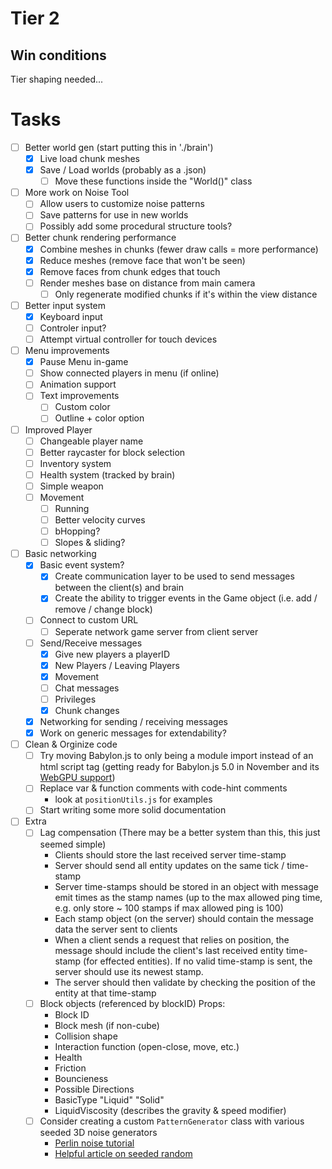 # Tier 2

## Win conditions
Tier shaping needed...

# Tasks
- [ ] Better world gen (start putting this in './brain')
    - [X] Live load chunk meshes
    - [X] Save / Load worlds (probably as a .json)
        - [ ] Move these functions inside the "World()" class
- [ ] More work on Noise Tool
    - [ ] Allow users to customize noise patterns
    - [ ] Save patterns for use in new worlds
    - [ ] Possibly add some procedural structure tools?
- [ ] Better chunk rendering performance
    - [X] Combine meshes in chunks (fewer draw calls = more performance)
    - [X] Reduce meshes (remove face that won't be seen)
    - [X] Remove faces from chunk edges that touch
    - [ ] Render meshes base on distance from main camera
        - [ ] Only regenerate modified chunks if it's within the view distance
- [ ] Better input system
    - [X] Keyboard input
    - [ ] Controler input?
    - [ ] Attempt virtual controller for touch devices
- [ ] Menu improvements
    - [X] Pause Menu in-game
    - [ ] Show connected players in menu (if online)
    - [ ] Animation support
    - [ ] Text improvements
        - [ ] Custom color
        - [ ] Outline + color option
- [ ] Improved Player
    - [ ] Changeable player name
    - [ ] Better raycaster for block selection
    - [ ] Inventory system
    - [ ] Health system (tracked by brain)
    - [ ] Simple weapon
    - [ ] Movement
        - [ ] Running
        - [ ] Better velocity curves
        - [ ] bHopping?
        - [ ] Slopes & sliding?
- [ ] Basic networking
    - [X] Basic event system?
        - [X] Create communication layer to be used to send messages between the client(s) and brain
        - [X] Create the ability to trigger events in the Game object (i.e. add / remove / change block)
    - [ ] Connect to custom URL
        - [ ] Seperate network game server from client server
    - [ ] Send/Receive messages
        - [X] Give new players a playerID
        - [X] New Players / Leaving Players
        - [X] Movement
        - [ ] Chat messages
        - [ ] Privileges
        - [X] Chunk changes
    - [X] Networking for sending / receiving messages
    - [X] Work on generic messages for extendability?
- [ ] Clean & Orginize code
    - [ ] Try moving Babylon.js to only being a module import instead of an html script tag (getting ready for Babylon.js 5.0 in November and its [WebGPU support](https://doc.babylonjs.com/advanced_topics/webGPU))
    - [ ] Replace var & function comments with code-hint comments
        - look at `positionUtils.js` for examples
    - [ ] Start writing some more solid documentation
- [ ] Extra
    - [ ] Lag compensation (There may be a better system than this, this just seemed simple)
        - Clients should store the last received server time-stamp
        - Server should send all entity updates on the same tick / time-stamp
        - Server time-stamps should be stored in an object with message emit times as the stamp names (up to the max allowed ping time, e.g. only store ~ 100 stamps if max allowed ping is 100)
        - Each stamp object (on the server) should contain the message data the server sent to clients
        - When a client sends a request that relies on position, the message should include the client's last received entity time-stamp (for effected entities). If no valid time-stamp is sent, the server should use its newest stamp.
        - The server should then validate by checking the position of the entity at that time-stamp
    - [ ] Block objects (referenced by blockID)
        Props:
        - Block ID
        - Block mesh (if non-cube)
        - Collision shape
        - Interaction function (open-close, move, etc.)
        - Health
        - Friction
        - Bouncieness
        - Possible Directions
        - BasicType "Liquid" "Solid"
        - LiquidViscosity (describes the gravity & speed modifier)
    - [ ] Consider creating a custom `PatternGenerator` class with various seeded 3D noise generators
        - [Perlin noise tutorial](https://joeiddon.github.io/projects/javascript/perlin.html)
        - [Helpful article on seeded random](https://davidbau.com/archives/2010/01/30/random_seeds_coded_hints_and_quintillions.html)